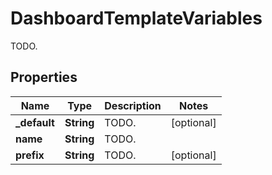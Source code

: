 

# DashboardTemplateVariables

TODO.
## Properties

Name | Type | Description | Notes
------------ | ------------- | ------------- | -------------
**_default** | **String** | TODO. |  [optional]
**name** | **String** | TODO. | 
**prefix** | **String** | TODO. |  [optional]



